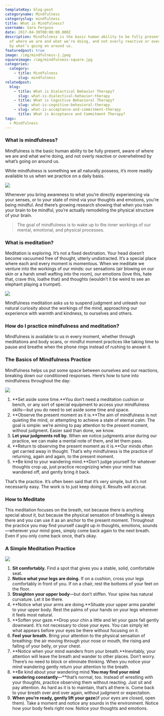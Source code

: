 ```yaml
---
templateKey: blog-post
categoryname: Mindfulness
categoryslug: mindfulness
title: What is Mindfulness?
username: Sara Ferguso
date: 2017-04-30T00:00:00.000Z
description: Mindfulness is the basic human ability to be fully present, aware
  of where we are and what we’re doing, and not overly reactive or overwhelmed
  by what’s going on around us.
featuredpost: true
image: /img/mindfulness-1.jpeg
squareimage: /img/mindfulness-square.jpg
categories:
  category:
    - title: Mindfulness
      slug: mindfulness
relatedpost:
  blog:
    - title: What is Dialectical Behavior Therapy?
      slug: what-is-dialectical-behavior-therapy
    - title: What is Cognitive Behavioral Therapy?
      slug: what-is-cognitive-behavioral-therapy
    - slug: what-is-acceptance-and-commitment-therapy
      title: What is Acceptance and Commitment Therapy?
tags:
  - Mindfulness
---
```

### What is mindfulness?

Mindfulness is the basic human ability to be fully present, aware of where we are and what we’re doing, and not overly reactive or overwhelmed by what’s going on around us.

While mindfulness is something we all naturally possess, it’s more readily available to us when we practice on a daily basis.

![](/img/mindfulness-intro.jpeg)

Whenever you bring awareness to what you’re directly experiencing via your senses, or to your state of mind via your thoughts and emotions, you’re being mindful. And there’s growing research showing that when you train your brain to be mindful, you’re actually remodeling the physical structure of your brain.

> The goal of mindfulness is to wake up to the inner workings of our mental, emotional, and physical processes.

### What is meditation?

Meditation is exploring. It’s not a fixed destination. Your head doesn’t become vacuumed free of thought, utterly undistracted. It’s a special place where each and every moment is momentous. When we meditate we venture into the workings of our minds: our sensations (air blowing on our skin or a harsh smell wafting into the room), our emotions (love this, hate that, crave this, loathe that) and thoughts (wouldn’t it be weird to see an elephant playing a trumpet).

![](/img/mindfulness-3.jpeg)

Mindfulness meditation asks us to suspend judgment and unleash our natural curiosity about the workings of the mind, approaching our experience with warmth and kindness, to ourselves and others.

### How do I practice mindfulness and meditation?

Mindfulness is available to us in every moment, whether through meditations and body scans, or mindful moment practices like taking time to pause and breathe when the phone rings instead of rushing to answer it.

### The Basics of Mindfulness Practice

Mindfulness helps us put some space between ourselves and our reactions, breaking down our conditioned responses. Here’s how to tune into mindfulness throughout the day:

![](/img/mindfulness-4.jpeg)

1. **Set aside some time.**You don’t need a meditation cushion or bench, or any sort of special equipment to access your mindfulness skills—but you do need to set aside some time and space.
2. **Observe the present moment as it is.**The aim of mindfulness is not quieting the mind, or attempting to achieve a state of eternal calm. The goal is simple: we’re aiming to pay attention to the present moment, without judgment. Easier said than done, we know.
3. **Let your judgments roll by.** When we notice judgments arise during our practice, we can make a mental note of them, and let them pass.
4. **Return to observing the present moment as it is.**Our minds often get carried away in thought. That’s why mindfulness is the practice of returning, again and again, to the present moment.
5. **Be kind to your wandering mind.**Don’t judge yourself for whatever thoughts crop up, just practice recognizing when your mind has wandered off, and gently bring it back.

That’s the practice. It’s often been said that it’s very simple, but it’s not necessarily easy. The work is to just keep doing it. Results will accrue.

### How to Meditate

This meditation focuses on the breath, not because there is anything special about it, but because the physical sensation of breathing is always there and you can use it as an anchor to the present moment. Throughout the practice you may find yourself caught up in thoughts, emotions, sounds—wherever your mind goes, simply come back again to the next breath. Even if you only come back once, that’s okay.

### A Simple Meditation Practice

![](/img/mindfulness-5.jpeg)

1. **Sit comfortably.** Find a spot that gives you a stable, solid, comfortable seat.
2. **Notice what your legs are doing.** If on a cushion, cross your legs comfortably in front of you. If on a chair, rest the bottoms of your feet on the floor.
3. **Straighten your upper body**—but don’t stiffen. Your spine has natural curvature. Let it be there.
4. **Notice what your arms are doing.**Situate your upper arms parallel to your upper body. Rest the palms of your hands on your legs wherever it feels most natural.
5. **Soften your gaze.**Drop your chin a little and let your gaze fall gently downward. It’s not necessary to close your eyes. You can simply let what appears before your eyes be there without focusing on it.
6. **Feel your breath.** Bring your attention to the physical sensation of breathing: the air moving through your nose or mouth, the rising and falling of your belly, or your chest.
7. **Notice when your mind wanders from your breath.**Inevitably, your attention will leave the breath and wander to other places. Don’t worry. There’s no need to block or eliminate thinking. When you notice your mind wandering gently return your attention to the breath.
8. **Be kind about your wandering mind.**You may find your mind wandering constantly**—**that’s normal, too. Instead of wrestling with your thoughts, practice observing them without reacting. Just sit and pay attention. As hard as it is to maintain, that’s all there is. Come back to your breath over and over again, without judgment or expectation.
9. **When you’re ready, gently lift your gaze**(if your eyes are closed, open them). Take a moment and notice any sounds in the environment. Notice how your body feels right now. Notice your thoughts and emotions.
